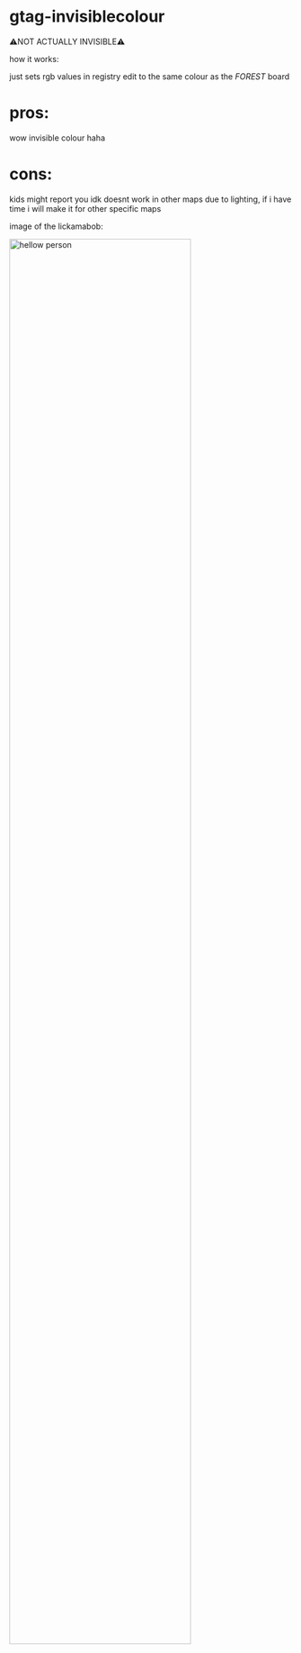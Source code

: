# gtag-invisiblecolour

⚠️NOT ACTUALLY INVISIBLE⚠️

how it works:

just sets rgb values in registry edit to the same colour as the *FOREST* board

# pros:
wow invisible colour haha

# cons:
kids might report you idk
doesnt work in other maps due to lighting, if i have time i will make it for other specific maps

image of the lickamabob:

<p align="left"><img width="80%" alt="hellow person" src="https://cdn.discordapp.com/attachments/1141263299531513937/1159443854408286228/20231005115451_1.jpg"/></a></p>

